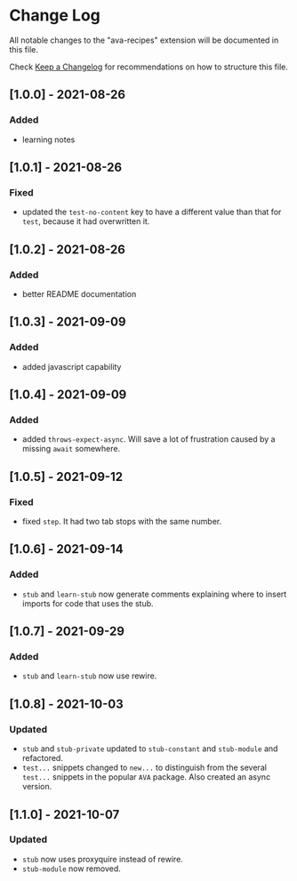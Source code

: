 # Change Log

All notable changes to the "ava-recipes" extension will be documented in this file.

Check [Keep a Changelog](http://keepachangelog.com/) for recommendations on how to structure this file.

## [1.0.0] - 2021-08-26

### Added

- learning notes

## [1.0.1] - 2021-08-26

### Fixed

- updated the `test-no-content` key to have a different value than that for `test`, because it had overwritten it.

## [1.0.2] - 2021-08-26

### Added

- better README documentation

## [1.0.3] - 2021-09-09

### Added

- added javascript capability

## [1.0.4] - 2021-09-09

### Added

- added `throws-expect-async`. Will save a lot of frustration caused by a missing `await` somewhere.

## [1.0.5] - 2021-09-12

### Fixed

- fixed `step`. It had two tab stops with the same number.

## [1.0.6] - 2021-09-14

### Added

- `stub` and `learn-stub` now generate comments explaining where to insert imports for code that uses the stub.

## [1.0.7] - 2021-09-29

### Added

- `stub` and `learn-stub` now use rewire.

## [1.0.8] - 2021-10-03

### Updated

- `stub` and `stub-private` updated to `stub-constant` and `stub-module` and refactored.
- `test...` snippets changed to `new...` to distinguish from the several `test...` snippets in the popular `AVA` package.  Also created an async version.

## [1.1.0] - 2021-10-07

### Updated

- `stub` now uses proxyquire instead of rewire.
- `stub-module` now removed.
